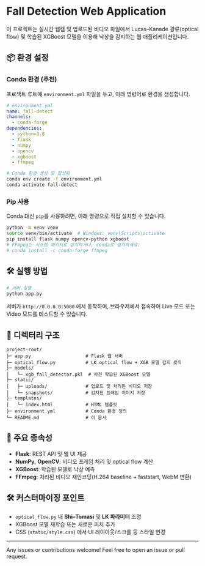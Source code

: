 # Fall Detection Web Application

이 프로젝트는 실시간 웹캠 및 업로드된 비디오 파일에서 Lucas–Kanade 광류(optical flow) 및 학습된 XGBoost 모델을 이용해 낙상을 감지하는 웹 애플리케이션입니다.

## 📦 환경 설정

### Conda 환경 (추천)

프로젝트 루트에 `environment.yml` 파일을 두고, 아래 명령어로 환경을 생성합니다.

```yaml
# environment.yml
name: fall-detect
channels:
  - conda-forge
dependencies:
  - python=3.8
  - flask
  - numpy
  - opencv
  - xgboost
  - ffmpeg
```

```bash
# Conda 환경 생성 및 활성화
conda env create -f environment.yml
conda activate fall-detect
```

### Pip 사용

Conda 대신 `pip`를 사용하려면, 아래 명령으로 직접 설치할 수 있습니다.

```bash
python -m venv venv
source venv/bin/activate  # Windows: venv\Scripts\activate
pip install flask numpy opencv-python xgboost
# FFmpeg는 시스템 패키지로 설치하거나, conda로 설치하세요:
# conda install -c conda-forge ffmpeg
```

## 🛠️ 실행 방법

```bash
# 서버 실행
python app.py
```

서버가 `http://0.0.0.0:5000` 에서 동작하며, 브라우저에서 접속하여 Live 모드 또는 Video 모드를 테스트할 수 있습니다.

## 📂 디렉터리 구조

```
project-root/
├─ app.py                    # Flask 웹 서버
├─ optical_flow.py           # LK optical flow + XGB 모델 감지 로직
├─ models/
│   └─ xgb_fall_detector.pkl  # 사전 학습된 XGBoost 모델
├─ static/
│   ├─ uploads/              # 업로드 및 처리된 비디오 저장
│   └─ snapshots/            # 감지된 프레임 이미지 저장
├─ templates/
│   └─ index.html            # HTML 템플릿
├─ environment.yml           # Conda 환경 정의
└─ README.md                 # 이 문서
```

## 🚀 주요 종속성

* **Flask**: REST API 및 웹 UI 제공
* **NumPy**, **OpenCV**: 비디오 프레임 처리 및 optical flow 계산
* **XGBoost**: 학습된 모델로 낙상 예측
* **FFmpeg**: 처리된 비디오 재인코딩(H.264 baseline + faststart, WebM 변환)

## 🛠️ 커스터마이징 포인트

* `optical_flow.py` 내 **Shi–Tomasi** 및 **LK 파라미터** 조정
* XGBoost 모델 재학습 또는 새로운 피처 추가
* CSS (`static/style.css`) 에서 UI 레이아웃/스크롤 등 스타일 변경

---

Any issues or contributions welcome! Feel free to open an issue or pull request.
